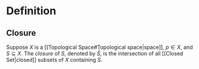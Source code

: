 # Definition
## Closure
Suppose $X$ is a [[Topological Space#Topological space|space]], $p \in X,$ and $S \subseteq X.$ The *closure* of $S,$ denoted by $\bar{S},$ is the intersection of all [[Closed Set|closed]] subsets of $X$ containing $S.$ 